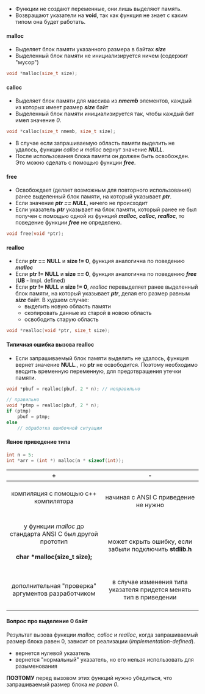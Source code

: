 
- Функции не создают переменные, они лишь выделяют память. 
- Возвращают указатели на **void**, так как функция не знает с каким типом она будет работать.

#### **malloc**

- Выделяет блок памяти указанного размера в байтах ***size***
- Выделенный блок памяти не инициализируется ничем (содержит "мусор")

```c
void *malloc(size_t size);
```

#### **сalloc**

- Выделяет блок памяти для массива из ***nmemb*** элементов, каждый из которых имеет размер ***size*** байт
- Выделенный блок памяти инициализируется так, чтобы каждый бит имел значение *0*.

```c
void *calloc(size_t nmemb, size_t size);
```


- В случае если запрашиваемую область памяти выделить не удалось, функции *calloc и malloc* вернут значение ***NULL***. 
- После использования блока памяти он должен быть освобожден. Это можно сделать с помощью функции ***free***.

#### **free**

- Освобождает (делает возможным для повторного использования) ранее выделенный блок памяти, на который указывает ***ptr***. 
- Если значение ***ptr == NULL***, ничего не происходит
- Если указатель ***ptr*** указывает на блок памяти, который ранее не был получен с помощью одной из функций ***malloc, calloc, realloc***, то поведение функции ***free*** не определено.

```c
void free(void *ptr);
```

#### **realloc**

- Если **ptr == NULL** и **size != 0**, функция аналогична по поведению ***malloc***
- Если **ptr != NULL** и **size == 0**, функция аналогична по поведению ***free*** (**UB** - Impl. defined)
- Если **ptr != NULL** и **size != 0**, *realloc* перевыделяет ранее выделенный блок памяти, на который указывает ***ptr***, делая его размер равным ***size*** байт. В худшем случае:
	- выделить новую область памяти
	- скопировать данные из старой в новою область
	- освободить старую область

```c
void *realloc(void *ptr, size_t size);
```

#### **Типичная ошибка вызова realloc**

- Если запрашиваемый блок памяти выделить не удалось, функция вернет значение **NULL**., но **ptr** не освободится. Поэтому необходимо вводить временную переменную, для предотвращения утечки памяти.

```c
void *pbuf = realloc(pbuf, 2 * n); // неправильно

// правильно
void *ptmp = realloc(pbuf, 2 * n);
if (ptmp)
	pbuf = ptmp;
else
	// обработка ошибочной ситуации
```

#### **Явное приведение типа**

```c
int n = 5;
int *arr = (int *) malloc(n * sizeof(int));
```

|                                                       +                                                       |                                       -                                        |
| :-----------------------------------------------------------------------------------------------------------: | :----------------------------------------------------------------------------: |
|                               <br>компиляция с помощью с++ компилятора<br><br>                                |                    <br>начиная с ANSI C приведение не нужно                    |
| <br>у функции *malloc* до стандарта ANSI C был другой прототип<br><br>**char \*malloc(size_t size);**<br><br> |          <br>может скрыть ошибку, если забыли подключить **stdlib.h**          |
|                        <br>дополнительная "проверка" аргументов разработчиком<br><br>                         | <br>в случае изменения типа указателя придется менять тип в приведении<br><br> |

#### **Вопрос про выделение 0 байт**

Результат вызова функции *malloc, calloc* и *realloc*, когда запрашиваемый размер блока равен 0, зависит от реализации (*implementation-defined*).
- вернется нулевой указатель
- вернется "нормальный" указатель, но его нельзя использовать для разыменования

**ПОЭТОМУ** перед вызовом этих функций нужно убедиться, что запрашиваемый размер блока *не равен 0*.

